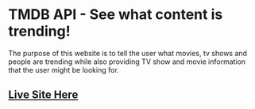 # TMDB API - See what content is trending!
The purpose of this website is to tell the user what movies, tv shows and people are trending while also providing TV show and movie information that the user might be looking for.


## [Live Site Here](https://ricardonyc.github.io/watchmode/)